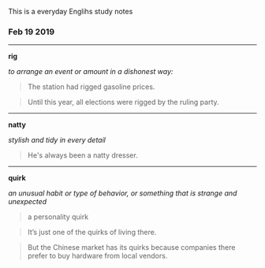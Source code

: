This is a everyday Englihs study notes
### Feb 19 2019
___
**rig** 

*to arrange an event or amount in a dishonest way:*


>The station had rigged gasoline prices.

>Until this year, all elections were rigged by the ruling party.
___

**natty**

*stylish and tidy in every detail*
> He's always been a natty dresser.
___

**quirk** 

 *an unusual habit or type of behavior, or something that is strange and unexpected*

>a personality quirk

>It’s just one of the quirks of living there.

>But the Chinese market has its quirks because companies there prefer to buy hardware from local vendors. 
